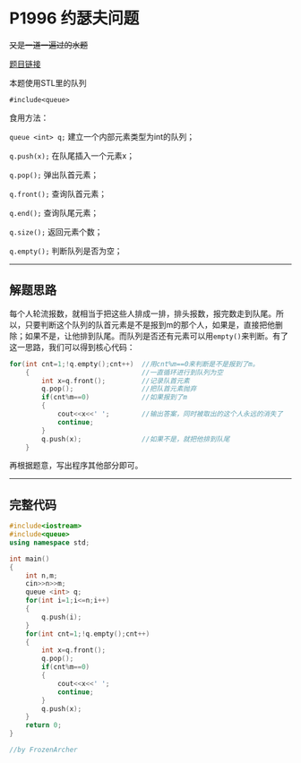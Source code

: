 #  P1996 约瑟夫问题

~~又是一道一遍过的水题~~

[题目链接]( https://www.luogu.com.cn/problem/P1996 )

本题使用STL里的队列

`#include<queue>`

食用方法：

`queue <int> q;`	         建立一个内部元素类型为int的队列；

`q.push(x);`                     在队尾插入一个元素x；

`q.pop();`                         弹出队首元素；

`q.front();`                     查询队首元素；

`q.end();`                         查询队尾元素；

`q.size();`                       返回元素个数；

`q.empty();`                     判断队列是否为空； 

***

##  解题思路

每个人轮流报数，就相当于把这些人排成一排，排头报数，报完数走到队尾。所以，只要判断这个队列的队首元素是不是报到m的那个人，如果是，直接把他删除；如果不是，让他排到队尾。而队列是否还有元素可以用`empty()`来判断。有了这一思路，我们可以得到核心代码：

```c++
for(int cnt=1;!q.empty();cnt++)  //用cnt%m==0来判断是不是报到了m。
    {                            //一直循环进行到队列为空
        int x=q.front();         //记录队首元素
        q.pop();                 //把队首元素抛弃
        if(cnt%m==0)             //如果报到了m
        {
            cout<<x<<' ';        //输出答案，同时被取出的这个人永远的消失了
            continue;
        }
        q.push(x);               //如果不是，就把他排到队尾
    }
```

再根据题意，写出程序其他部分即可。

***

##  完整代码

```c++
#include<iostream>
#include<queue>
using namespace std;

int main()
{
    int n,m;
    cin>>n>>m;
    queue <int> q;
    for(int i=1;i<=n;i++)
    {
        q.push(i);
    }
    for(int cnt=1;!q.empty();cnt++)
    {
        int x=q.front();
        q.pop();
        if(cnt%m==0)
        {
            cout<<x<<' ';
            continue;
        }
        q.push(x);
    }
    return 0;
}

//by FrozenArcher
```




